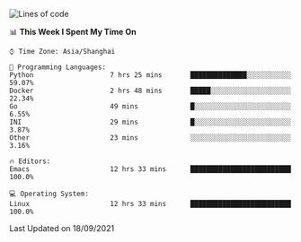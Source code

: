 <!--START_SECTION:waka-->
![Lines of code](https://img.shields.io/badge/From%20Hello%20World%20I%27ve%20Written-50141%20lines%20of%20code-blue)

📊 **This Week I Spent My Time On** 

```text
⌚︎ Time Zone: Asia/Shanghai

💬 Programming Languages: 
Python                   7 hrs 25 mins       ██████████████░░░░░░░░░░░   59.07% 
Docker                   2 hrs 48 mins       █████░░░░░░░░░░░░░░░░░░░░   22.34% 
Go                       49 mins             █░░░░░░░░░░░░░░░░░░░░░░░░   6.55% 
INI                      29 mins             █░░░░░░░░░░░░░░░░░░░░░░░░   3.87% 
Other                    23 mins             ░░░░░░░░░░░░░░░░░░░░░░░░░   3.16%

🔥 Editors: 
Emacs                    12 hrs 33 mins      █████████████████████████   100.0%

💻 Operating System: 
Linux                    12 hrs 33 mins      █████████████████████████   100.0%

```


 Last Updated on 18/09/2021
<!--END_SECTION:waka-->
